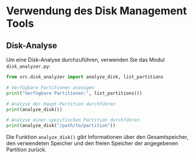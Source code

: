# Verwendung des Disk Management Tools

## Disk-Analyse

Um eine Disk-Analyse durchzuführen, verwenden Sie das Modul `disk_analyzer.py`:

```python
from src.disk_analyzer import analyze_disk, list_partitions

# Verfügbare Partitionen anzeigen
print("Verfügbare Partitionen:", list_partitions())

# Analyse der Haupt-Partition durchführen
print(analyze_disk())

# Analyse einer spezifischen Partition durchführen
print(analyze_disk("/path/to/partition"))
```

Die Funktion `analyze_disk()` gibt Informationen über den Gesamtspeicher, den verwendeten Speicher und den freien Speicher der angegebenen Partition zurück.